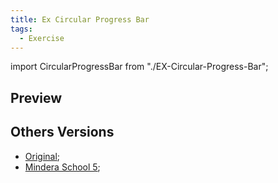 ```yaml
---
title: Ex Circular Progress Bar
tags:
  - Exercise
---
```


import CircularProgressBar from "./EX-Circular-Progress-Bar";

## Preview

<CircularProgressBar />


## Others Versions
- [Original](https://jsfiddle.net/201flaviosilva/fd9Lzvs6/show);
- [Mindera School 5](https://mindera-school.github.io/MS5-FE-Vanilla-Exercicies/CircularProgressBar/);
